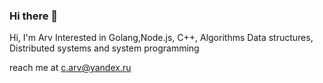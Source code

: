 ### Hi there 👋

Hi, I'm Arv
Interested in Golang,Node.js, C++, Algorithms Data structures, Distributed systems and system programming

reach me at c.arv@yandex.ru

<!-- <img align="left" src="https://github-readme-stats.vercel.app/api/top-langs/?username=arvyshka&hide=html,ruby, scss" />


 -->

